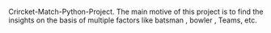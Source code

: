 Crircket-Match-Python-Project.
The main motive of this project is to find the insights on the basis of multiple factors like batsman , bowler , Teams, etc.
